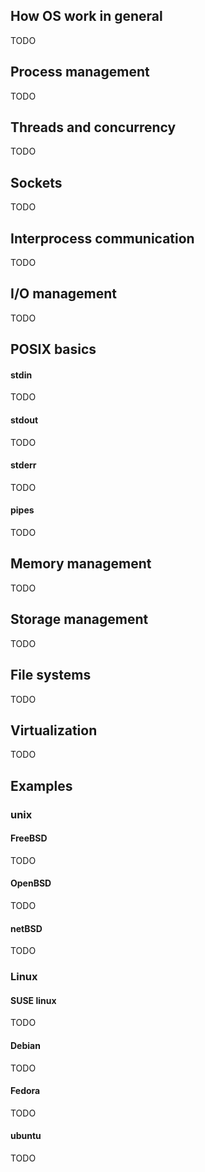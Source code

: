 
## How OS work in general
TODO

## Process management
TODO

## Threads and concurrency
TODO

## Sockets
TODO

## Interprocess communication
TODO

## I/O management
TODO

## POSIX basics

#### stdin
TODO

#### stdout
TODO

#### stderr
TODO

#### pipes
TODO

## Memory management
TODO

## Storage management
TODO

## File systems
TODO

## Virtualization
TODO

## Examples

### unix

#### FreeBSD
TODO

#### OpenBSD
TODO

#### netBSD
TODO

### Linux

#### SUSE linux
TODO

#### Debian 
TODO

#### Fedora 
TODO

#### ubuntu
TODO
